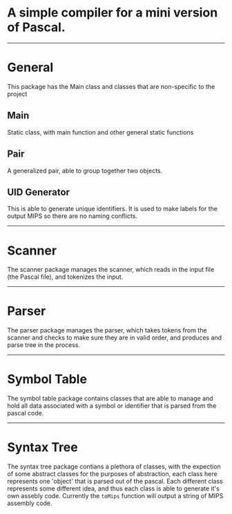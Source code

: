# A simple compiler for a mini version of Pascal. #

----------

# General #

This package has the Main class and classes that are non-specific to the project

## Main ##

Static class, with main function and other general static functions

## Pair ##

A generalized pair, able to group together two objects.

## UID Generator ##

This is able to generate unique identifiers. It is used to make labels for the output MIPS so there are no naming conflicts.

----------

# Scanner #

The scanner package manages the scanner, which reads in the input file (the Pascal file), and tokenizes the input.

----------

# Parser #

The parser package manages the parser, which takes tokens from the scanner and checks to make sure they are in valid order, and produces and parse tree in the process.

---------

# Symbol Table #

The symbol table package contains classes that are able to manage and hold all data associated with a symbol or identifier that is parsed from the pascal code.

---------

# Syntax Tree #

The syntax tree package contians a plethora of classes, with the expection of some abstract classes for the purposes of abstraction, each class here represents one 'object' that is parsed out of the pascal. Each different class represents some different idea, and thus each class is able to generate it's own assebly code. Currently the ```toMips``` function will output a string of MIPS assembly code.
